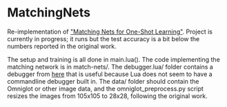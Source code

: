 # MatchingNets
Re-implementation of ["Matching Nets for One-Shot Learning"](https://arxiv.org/abs/1606.04080). Project is currently in progress; it runs but the test accuracy is a bit below the numbers reported in the original work.

The setup and training is all done in main.lua(). The code implementing the matching network is in match-nets/. The debugger.lua/ folder contains a debugger from [here](https://github.com/slembcke/debugger.lua) that is useful because Lua does not seem to have a commandline debugger built in. The data/ folder should contain the Omniglot or other image data, and the omniglot_preprocess.py script resizes the images from 105x105 to 28x28, following the original work.
